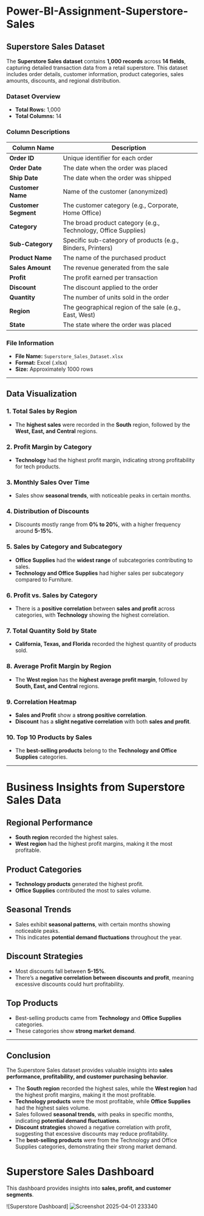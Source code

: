 # Power-BI-Assignment-Superstore-Sales
## Superstore Sales Dataset  

The **Superstore Sales dataset** contains **1,000 records** across **14 fields**, capturing detailed transaction data from a retail superstore. This dataset includes order details, customer information, product categories, sales amounts, discounts, and regional distribution.  

###  Dataset Overview  
- **Total Rows:** 1,000  
- **Total Columns:** 14  

###  Column Descriptions  

| Column Name         | Description |
|---------------------|-------------|
| **Order ID**        | Unique identifier for each order |
| **Order Date**      | The date when the order was placed |
| **Ship Date**       | The date when the order was shipped |
| **Customer Name**   | Name of the customer (anonymized) |
| **Customer Segment** | The customer category (e.g., Corporate, Home Office) |
| **Category**        | The broad product category (e.g., Technology, Office Supplies) |
| **Sub-Category**    | Specific sub-category of products (e.g., Binders, Printers) |
| **Product Name**    | The name of the purchased product |
| **Sales Amount**    | The revenue generated from the sale |
| **Profit**         | The profit earned per transaction |
| **Discount**       | The discount applied to the order |
| **Quantity**       | The number of units sold in the order |
| **Region**        | The geographical region of the sale (e.g., East, West) |
| **State**         | The state where the order was placed |

###  File Information  
- **File Name:** `Superstore_Sales_Dataset.xlsx`  
- **Format:** Excel (.xlsx)  
- **Size:** Approximately 1000 rows  

---

##  Data Visualization  

### 1. Total Sales by Region  
- The **highest sales** were recorded in the **South** region, followed by the **West, East, and Central** regions.  

### 2. Profit Margin by Category  
- **Technology** had the highest profit margin, indicating strong profitability for tech products.  

### 3. Monthly Sales Over Time  
- Sales show **seasonal trends**, with noticeable peaks in certain months.  

### 4. Distribution of Discounts  
- Discounts mostly range from **0% to 20%**, with a higher frequency around **5-15%**.  

### 5. Sales by Category and Subcategory  
- **Office Supplies** had the **widest range** of subcategories contributing to sales.  
- **Technology and Office Supplies** had higher sales per subcategory compared to Furniture.  

### 6. Profit vs. Sales by Category  
- There is a **positive correlation** between **sales and profit** across categories, with **Technology** showing the highest correlation.  

### 7. Total Quantity Sold by State  
- **California, Texas, and Florida** recorded the highest quantity of products sold.  

### 8. Average Profit Margin by Region  
- The **West region** has the **highest average profit margin**, followed by **South, East, and Central** regions.  

### 9. Correlation Heatmap  
- **Sales and Profit** show a **strong positive correlation**.  
- **Discount** has a **slight negative correlation** with both **sales and profit**.  

### 10. Top 10 Products by Sales  
- The **best-selling products** belong to the **Technology and Office Supplies** categories.  

---  

#  Business Insights from Superstore Sales Data

##  Regional Performance
-  **South region** recorded the highest sales.  
-  **West region** had the highest profit margins, making it the most profitable.  

##  Product Categories
-  **Technology products** generated the highest profit.  
-  **Office Supplies** contributed the most to sales volume.  

##  Seasonal Trends
-  Sales exhibit **seasonal patterns**, with certain months showing noticeable peaks.  
-  This indicates **potential demand fluctuations** throughout the year.  

##  Discount Strategies
-  Most discounts fall between **5-15%**.  
-  There’s a **negative correlation between discounts and profit**, meaning excessive discounts could hurt profitability.  

##  Top Products
-  Best-selling products came from **Technology** and **Office Supplies** categories.  
-  These categories show **strong market demand**.  

---

##  Conclusion  
The Superstore Sales dataset provides valuable insights into **sales performance, profitability, and customer purchasing behavior**.  

- The **South region** recorded the highest sales, while the **West region** had the highest profit margins, making it the most profitable.  
- **Technology products** were the most profitable, while **Office Supplies** had the highest sales volume.  
- Sales followed **seasonal trends**, with peaks in specific months, indicating **potential demand fluctuations**.  
- **Discount strategies** showed a negative correlation with profit, suggesting that excessive discounts may reduce profitability.  
- The **best-selling products** were from the Technology and Office Supplies categories, demonstrating their strong market demand.

#  Superstore Sales Dashboard

This dashboard provides insights into **sales, profit, and customer segments**.

![Superstore Dashboard] ![Screenshot 2025-04-01 233340](https://github.com/user-attachments/assets/8ec4b2f2-da37-4e5e-9e9d-36f6a7f948e7)






